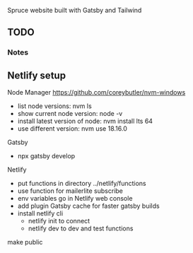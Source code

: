 Spruce website built with Gatsby and Tailwind

## TODO

### Notes

## Netlify setup

Node Manager
https://github.com/coreybutler/nvm-windows

- list node versions: nvm ls
- show current node version: node -v
- install latest version of node: nvm install lts 64
- use different version: nvm use 18.16.0

Gatsby
- npx gatsby develop


Netlify
- put functions in directory ../netlify/functions
- use function for mailerlite subscribe
- env variables go in Netlify web console
- add plugin Gatsby cache for faster gatsby builds
- install netlify cli
  - netlify init to connect
  - netlify dev to dev and test functions

make public
